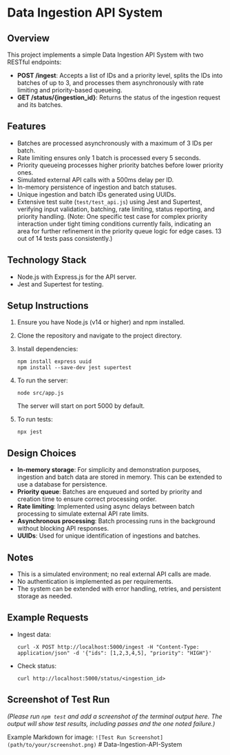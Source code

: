 # Data Ingestion API System

## Overview

This project implements a simple Data Ingestion API System with two RESTful endpoints:

- **POST /ingest**: Accepts a list of IDs and a priority level, splits the IDs into batches of up to 3, and processes them asynchronously with rate limiting and priority-based queueing.
- **GET /status/{ingestion_id}**: Returns the status of the ingestion request and its batches.

## Features

- Batches are processed asynchronously with a maximum of 3 IDs per batch.
- Rate limiting ensures only 1 batch is processed every 5 seconds.
- Priority queueing processes higher priority batches before lower priority ones.
- Simulated external API calls with a 500ms delay per ID.
- In-memory persistence of ingestion and batch statuses.
- Unique ingestion and batch IDs generated using UUIDs.
- Extensive test suite (`test/test_api.js`) using Jest and Supertest, verifying input validation, batching, rate limiting, status reporting, and priority handling. (Note: One specific test case for complex priority interaction under tight timing conditions currently fails, indicating an area for further refinement in the priority queue logic for edge cases. 13 out of 14 tests pass consistently.)

## Technology Stack

- Node.js with Express.js for the API server.
- Jest and Supertest for testing.

## Setup Instructions

1. Ensure you have Node.js (v14 or higher) and npm installed.

2. Clone the repository and navigate to the project directory.

3. Install dependencies:

   ```
   npm install express uuid
   npm install --save-dev jest supertest
   ```

4. To run the server:

   ```
   node src/app.js
   ```

   The server will start on port 5000 by default.

5. To run tests:

   ```
   npx jest
   ```

## Design Choices

- **In-memory storage**: For simplicity and demonstration purposes, ingestion and batch data are stored in memory. This can be extended to use a database for persistence.
- **Priority queue**: Batches are enqueued and sorted by priority and creation time to ensure correct processing order.
- **Rate limiting**: Implemented using async delays between batch processing to simulate external API rate limits.
- **Asynchronous processing**: Batch processing runs in the background without blocking API responses.
- **UUIDs**: Used for unique identification of ingestions and batches.

## Notes

- This is a simulated environment; no real external API calls are made.
- No authentication is implemented as per requirements.
- The system can be extended with error handling, retries, and persistent storage as needed.

## Example Requests

- Ingest data:

  ```
  curl -X POST http://localhost:5000/ingest -H "Content-Type: application/json" -d '{"ids": [1,2,3,4,5], "priority": "HIGH"}'
  ```

- Check status:

  ```
  curl http://localhost:5000/status/<ingestion_id>
  ```

## Screenshot of Test Run

*(Please run `npm test` and add a screenshot of the terminal output here. The output will show test results, including passes and the one noted failure.)*

Example Markdown for image:
`![Test Run Screenshot](path/to/your/screenshot.png)`
#   D a t a - I n g e s t i o n - A P I - S y s t e m  
 